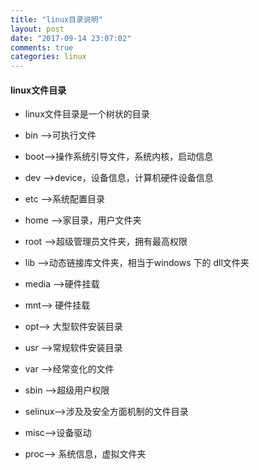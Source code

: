 ```yaml
--- 
title: "linux目录说明"
layout: post
date: "2017-09-14 23:07:02"
comments: true
categories: linux
---
```


#### linux文件目录

* linux文件目录是一个树状的目录

* bin -->可执行文件

* boot-->操作系统引导文件，系统内核，启动信息

* dev -->device，设备信息，计算机硬件设备信息

* etc -->系统配置目录

* home -->家目录，用户文件夹

* root -->超级管理员文件夹，拥有最高权限

* lib -->动态链接库文件夹，相当于windows 下的 dll文件夹

* media -->硬件挂载

* mnt--> 硬件挂载

* opt--> 大型软件安装目录

* usr -->常规软件安装目录

* var -->经常变化的文件

* sbin -->超级用户权限

* selinux-->涉及及安全方面机制的文件目录

* misc-->设备驱动

* proc--> 系统信息，虚拟文件夹